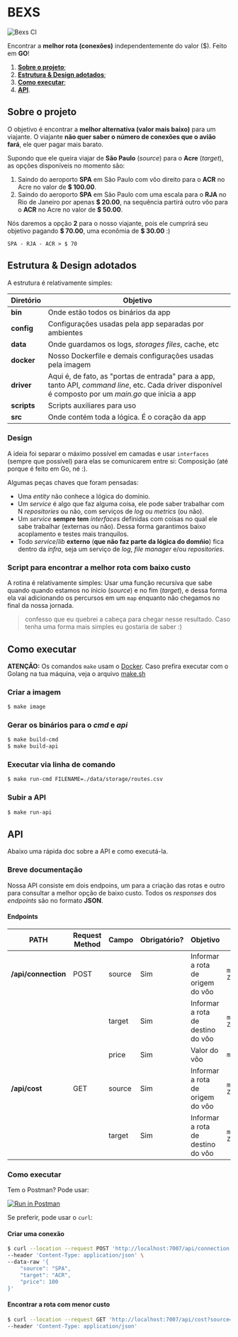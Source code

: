 # BEXS

![Bexs CI](https://github.com/domarcio/bexs/workflows/Go/badge.svg?branch=main)

Encontrar a **melhor rota (conexões)** independentemente do valor ($). Feito em **GO**!

1. **[Sobre o projeto](#sobre-o-projeto)**;
2. **[Estrutura & Design adotados](#estrutura--design-adotados)**;
3. **[Como executar](#como-executar)**;
4. **[API](#api)**.

## Sobre o projeto
O objetivo é encontrar a **melhor alternativa (valor mais baixo)** para um viajante. O viajante **não quer saber o número de conexões que o avião fará**, ele quer pagar mais barato.

Supondo que ele queira viajar de **São Paulo** (_source_) para o **Acre** (_target_), as opções disponíveis no momento são:
1. Saindo do aeroporto **SPA** em São Paulo com vôo direito para o **ACR** no Acre no valor de **$ 100.00**.
2. Saindo do aeroporto **SPA** em São Paulo com uma escala para o **RJA** no Rio de Janeiro por apenas **$ 20.00**, na sequência partirá outro vôo para o **ACR** no Acre no valor de **$ 50.00**.

Nós daremos a opção **2** para o nosso viajante, pois ele cumprirá seu objetivo pagando **$ 70.00**, uma econômia de **$ 30.00** :)

```
SPA - RJA - ACR > $ 70
```

## Estrutura & Design adotados
A estrutura é relativamente simples:

|Diretório|Objetivo|
|---------|--------|
|**bin**|Onde estão todos os binários da app|
|**config**|Configurações usadas pela app separadas por ambientes|
|**data**|Onde guardamos os logs, *storages files*, cache, etc|
|**docker**|Nosso Dockerfile e demais configurações usadas pela imagem|
|**driver**|Aqui é, de fato, as "portas de entrada" para a app, tanto API, *command line*, etc. Cada driver disponível é composto por um *main.go* que inicia a app|
|**scripts**|Scripts auxiliares para uso|
|**src**|Onde contém toda a lógica. É o coração da app|

### Design
A ideia foi separar o máximo possível em camadas e usar `interfaces` (sempre que possível) para elas se comunicarem entre si: Composição (até porque é feito em Go, né :).

Algumas peças chaves que foram pensadas:
* Uma *entity* não conhece a lógica do domínio.
* Um *service* é algo que faz alguma coisa, ele pode saber trabalhar com N *repositories* ou não, com serviços de *log* ou *metrics* (ou não).
* Um *service* **sempre tem** *interfaces* definidas com coisas no qual ele sabe trabalhar (externas ou não). Dessa forma garantimos baixo acoplamento e testes mais tranquilos.
* Todo *service*/*lib* **externo** (**que não faz parte da lógica do domńio**) fica dentro da *infra*, seja um serviço de *log*, *file manager* e/ou *repositories*.

### Script para encontrar a melhor rota com baixo custo
A rotina é relativamente simples: Usar uma função recursiva que sabe quando quando estamos no ínicio (*source*) e no fim (*target*), e dessa forma ela vai adicionando os percursos em um `map` enquanto não chegamos no final da nossa jornada.

> confesso que eu quebrei a cabeça para chegar nesse resultado. Caso tenha uma forma mais simples eu gostaria de saber :)


## Como executar
**ATENÇÂO:** Os comandos `make` usam o [Docker](./docker/Dockerfile). Caso prefira executar com o Golang na tua máquina, veja o arquivo [make.sh](scripts/make.sh)

### Criar a imagem
```bash
$ make image
```

### Gerar os binários para o *cmd* e *api*
```bash
$ make build-cmd
$ make build-api
```

### Executar via linha de comando
```bash
$ make run-cmd FILENAME=./data/storage/routes.csv
```

### Subir a API
```bash
$ make run-api
```

## API

Abaixo uma rápida doc sobre a API e como executá-la.

### Breve documentação

Nossa API consiste em dois endpoins, um para a criação das rotas e outro para consultar a melhor opção de baixo custo. Todos os *responses* dos *endpoints* são no formato **JSON**.

#### Endpoints
|PATH|Request Method|Campo|Obrigatório?|Objetivo|Características|
|----|--------------|-----|------------|--------|---------------|
|**/api/connection**|POST|source|Sim|Informar a rota de origem do vôo|`min=3,max=3,pattern=A-Z`|
|||target|Sim|Informar a rota de destino do vôo|`min=3,max=3,pattern=A-Z`|
|||price|Sim|Valor do vôo|`min=1,pattern=0-9`|
|**/api/cost**|GET|source|Sim|Informar a rota de origem do vôo|`min=3,max=3,pattern=A-Z`|
|||target|Sim|Informar a rota de destino do vôo|`min=3,max=3,pattern=A-Z`|

### Como executar

Tem o Postman? Pode usar:

[![Run in Postman](https://run.pstmn.io/button.svg)](https://app.getpostman.com/run-collection/67af6193814145e23ddc)

Se preferir, pode usar o `curl`:

#### Criar uma conexão
```bash
$ curl --location --request POST 'http://localhost:7007/api/connection' \
--header 'Content-Type: application/json' \
--data-raw '{
    "source": "SPA",
    "target": "ACR",
    "price": 100
}'
```

#### Encontrar a rota com menor custo
```bash
$ curl --location --request GET 'http://localhost:7007/api/cost?source=CDG&target=GRU' \
--header 'Content-Type: application/json'
```